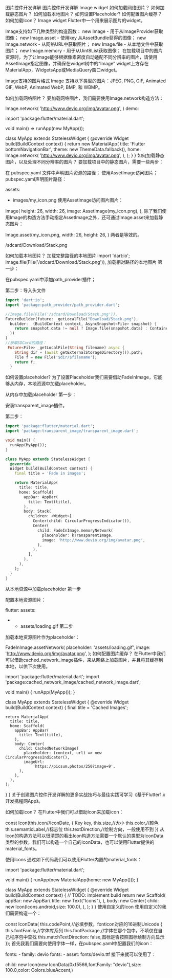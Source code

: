 图片控件开发详解
图片控件开发详解
Image widget
如何加载网络图片？
如何加载静态图片？
如何加载本地图片？
如何设置Placeholder?
如何配置图片缓存？
如何加载Icon？
Image widget
Flutter中一个用来展示图片的widget。

Image支持如下几种类型的构造函数：
new Image - 用于从ImageProvider获取图像；
new Image.asset - 使用key 从AssetBundle获得的图像；
new Image.network - 从网络URL中获取图片；
new Image.file - 从本地文件中获取图片；
new Image.memory - 用于从Uint8List获取图像；
在加载项目中的图片资源时，为了让Image能够根据像素密度自动适配不同分辨率的图片，请使用AssetImage指定图像，并确保在widget树中的“Image” widget上方存在MaterialApp，WidgetsApp或MediaQuery窗口widget。

Image支持的图片格式
Image 支持以下类型的图片：JPEG, PNG, GIF, Animated GIF, WebP, Animated WebP, BMP, 和 WBMP。

如何加载网络图片？
要加载网络图片，我们需要使用Image.network构造方法：

Image.network(
  'http://www.devio.org/img/avatar.png',
)
demo:

import 'package:flutter/material.dart';

void main() => runApp(new MyApp());

class MyApp extends StatelessWidget {
  @override
  Widget build(BuildContext context) {
    return new MaterialApp(
      title: 'Flutter bottomNavigationBar',
      theme: new ThemeData.fallback(),
      home: Image.network(
        'http://www.devio.org/img/avatar.png',
      ),
    );
  }
}
如何加载静态图片，以及处理不同分辨率的图片？
要加载项目中的静态图片，需要一些两步：

在 pubspec.yaml 文件中声明图片资源的路径；
使用AssetImage访问图片；
pubspec.yaml声明图片路径：

assets:
 - images/my_icon.png
使用AssetImage访问图片图片：

Image(
  height: 26,
  width: 26,
  image: AssetImage(my_icon.png),
),
除了我们使用Image的构造方法手动指定AssetImage之外，还可通过Image.asset来加载静态图片：

Image.asset(my_icon.png,
	width: 26,
	height: 26,
)
两者是等效的。

/sdcard/Download/Stack.png

如何加载本地图片？
加载完整路径的本地图片
import 'dart:io';
Image.file(File('/sdcard/Download/Stack.png')),
加载相对路径的本地图片
第一步：

在pubspec.yaml中添加path_provider插件；

第二步：导入头文件
```dart
import 'dart:io';
import 'package:path_provider/path_provider.dart';

//Image.file(File('/sdcard/Download/Stack.png')),
FutureBuilder(future: _getLocalFile("Download/Stack.png"),
  builder:  (BuildContext context, AsyncSnapshot<File> snapshot) {
    return snapshot.data != null ? Image.file(snapshot.data) : Container();
  })
)
//获取SDCard的路径：
 Future<File> _getLocalFile(String filename) async {
    String dir = (await getExternalStorageDirectory()).path;
    File f = new File('$dir/$filename');
    return f;
  }
```
如何设置placeholder?
为了设置Placeholder我们需要借助FadeInImage，它能够从内存，本地资源中加载placeholder。

从内存中加载placeholder
第一步：

安装transparent_image插件。

第二步：
```dart
import 'package:flutter/material.dart';
import 'package:transparent_image/transparent_image.dart';

void main() {
  runApp(MyApp());
}

class MyApp extends StatelessWidget {
  @override
  Widget build(BuildContext context) {
    final title = 'Fade in images';

    return MaterialApp(
      title: title,
      home: Scaffold(
        appBar: AppBar(
          title: Text(title),
        ),
        body: Stack(
          children: <Widget>[
            Center(child: CircularProgressIndicator()),
            Center(
              child: FadeInImage.memoryNetwork(
                placeholder: kTransparentImage,
                image: 'http://www.devio.org/img/avatar.png',
              ),
            ),
          ],
        ),
      ),
    );
  }
}
```
从本地资源中加载placeholder
第一步

配置本地资源图片：

 flutter:
   assets:
+    - assets/loading.gif
第二步

加载本地资源图片作为placeholder：

FadeInImage.assetNetwork(
  placeholder: 'assets/loading.gif',
  image: 'http://www.devio.org/img/avatar.png',
);
如何配置图片缓存？
在Flutter中我们可以借助cached_network_image插件，来从网络上加载图片，并且将其缓存到本地，以供下次使用。

import 'package:flutter/material.dart';
import 'package:cached_network_image/cached_network_image.dart';

void main() {
  runApp(MyApp());
}

class MyApp extends StatelessWidget {
  @override
  Widget build(BuildContext context) {
    final title = 'Cached Images';

    return MaterialApp(
      title: title,
      home: Scaffold(
        appBar: AppBar(
          title: Text(title),
        ),
        body: Center(
          child: CachedNetworkImage(
            placeholder: (context, url) => new CircularProgressIndicator(),
            imageUrl:
                'https://picsum.photos/250?image=9',
          ),
        ),
      ),
    );
  }
}
关于创建图片控件开发详解的更多实战技巧与最佳实践可学习《基于Flutter1.x开发携程网App》。

如何加载Icon？
在Flutter中我们可以借助Icon来加载icon：

const Icon(this.icon//IconDate, {
   Key key,
   this.size,//大小
   this.color,//颜色
   this.semanticLabel,//标志位
   this.textDirection,//绘制方向，一般使用不到
 })
从Icon的构造方法可以很清楚的看出Icon构造方法需要一个默认的类型为IconData类型的参数，我们可以构造一个自己的IconData，也可以使用Flutter提供的material_fonts。

使用Icons
通过如下代码我们可以使用Flutter内置的material_fonts：

import 'package:flutter/material.dart';

void main() {
  runApp(new MaterialApp(home: new MyApp()));
}

class MyApp extends StatelessWidget {
  @override
  Widget build(BuildContext context) {
    // TODO: implement build
    return new Scaffold(
      appBar: new AppBar(
        title: new Text("Icons"),
      ),
      body: new Center(
        child: new Icon(Icons.android,size: 100.0),
      ),
        );
  }
}
使用自定义的Icon
使用自定义的我们需要构造一个：

const IconData(
  this.codePoint,//必填参数，fonticon对应的16进制Unicode {
  this.fontFamily,//字体库系列
  this.fontPackage,//字体在那个包中，不填仅在自己程序包中查找
  this.matchTextDirection: false,图标是否按照图标绘制方向显示
});
首先我我们需要向使用字体一样，在pubspec.yaml中配置我们的icon：

fonts:
	- family: devio
	  fonts:
	    - asset: fonts/devio.ttf
接下来就可以使用了：

child: new Icon(new IconData(0xf5566,fontFamily: "devio"),size: 100.0,color: Colors.blueAccent,)